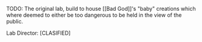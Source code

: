 TODO: The original lab, build to house [[Bad God]]'s "baby" creations which where deemed to either be too dangerous to be held in the view of the public.

Lab Director: \[CLASIFIED]